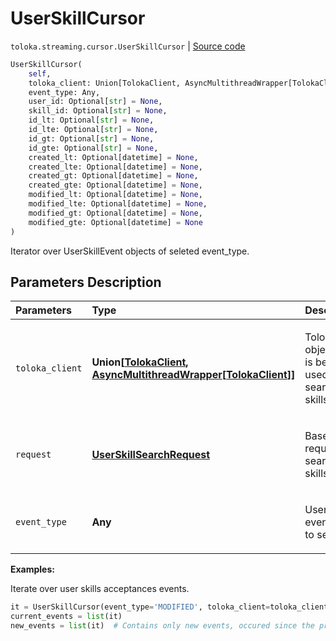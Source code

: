 # UserSkillCursor
`toloka.streaming.cursor.UserSkillCursor` | [Source code](https://github.com/Toloka/toloka-kit/blob/v0.1.25/src/streaming/cursor.py#L330)

```python
UserSkillCursor(
    self,
    toloka_client: Union[TolokaClient, AsyncMultithreadWrapper[TolokaClient]],
    event_type: Any,
    user_id: Optional[str] = None,
    skill_id: Optional[str] = None,
    id_lt: Optional[str] = None,
    id_lte: Optional[str] = None,
    id_gt: Optional[str] = None,
    id_gte: Optional[str] = None,
    created_lt: Optional[datetime] = None,
    created_lte: Optional[datetime] = None,
    created_gt: Optional[datetime] = None,
    created_gte: Optional[datetime] = None,
    modified_lt: Optional[datetime] = None,
    modified_lte: Optional[datetime] = None,
    modified_gt: Optional[datetime] = None,
    modified_gte: Optional[datetime] = None
)
```

Iterator over UserSkillEvent objects of seleted event_type.

## Parameters Description

| Parameters | Type | Description |
| :----------| :----| :-----------|
`toloka_client`|**Union\[[TolokaClient](toloka.client.TolokaClient.md), [AsyncMultithreadWrapper](toloka.util.async_utils.AsyncMultithreadWrapper.md)\[[TolokaClient](toloka.client.TolokaClient.md)\]\]**|<p>TolokaClient object that is being used to search user skills.</p>
`request`|**[UserSkillSearchRequest](toloka.client.search_requests.UserSkillSearchRequest.md)**|<p>Base request to search user skills by.</p>
`event_type`|**Any**|<p>User skill event&#x27;s type to search.</p>

**Examples:**

Iterate over user skills acceptances events.

```python
it = UserSkillCursor(event_type='MODIFIED', toloka_client=toloka_client)
current_events = list(it)
new_events = list(it)  # Contains only new events, occured since the previous call.
```
